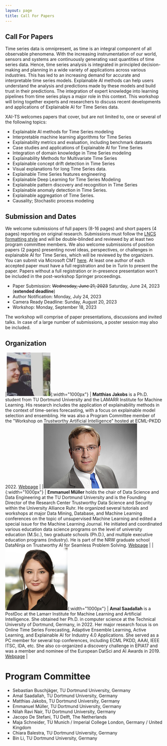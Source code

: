 ```yaml
---
layout: page
title: Call For Papers
---
```


## Call For Papers
Time series data is omnipresent, as time is an integral component of all observable phenomena.
With the increasing instrumentation of our world, sensors and systems are continuously generating vast quantities of time series data.
Hence, time series analysis is integrated in principled decision-making and planning in a wide variety of applications across various industries.
This has led to an increasing demand for accurate and interpretable time series models.
Explainable AI methods can help users understand the analysis and predictions made by these models and build trust in their predictions.
The integration of expert knowledge into learning pipelines from time series plays a major role in this context.
This workshop will bring together experts and researchers to discuss recent developments and applications of Explainable AI for Time Series data.

XAI-TS welcomes papers that cover, but are not limited to, one or several of the following topics:
 
- Explainable AI methods for Time Series modeling
- Interpretable machine learning algorithms for Time Series
- Explainability metrics and evaluation, including benchmark datasets
- Case studies and applications of Explainable AI for Time Series
- Integration of domain knowledge in Time Series modeling
- Explainability Methods for Multivariate Time Series
- Explainable concept drift detection in Time Series
- Visual explanations for long Time Series data.
- Explainable Time Series features engineering
- Explainable Deep Learning for Time Series Modeling
- Explainable pattern discovery and recognition in Time Series
- Explainable anomaly detection in Time Series.
- Explainable aggregation of Time Series.
- Causality;  Stochastic process modeling

## Submission and Dates

We welcome submissions of full papers (8-16 pages) and short papers (4 pages) reporting on original research.
Submissions must follow the [LNCS formatting style](https://www.springer.com/gp/computer-science/lncs/conference-proceedings-guidelines) and will be double-blinded and reviewed by at least two program committee members.
We also welcome submissions of position papers (2 pages) presenting novel ideas, perspectives, or challenges in explainable AI for Time Series, which will be reviewed by the organizers.
You can submit via Microsoft CMT [here](https://cmt3.research.microsoft.com/ECMLPKDDworkshop2023/Submission/Index).
At least one author of each accepted paper must have a full registration and be in Turin to present the paper. Papers without a full registration or in-presence presentation won't be included in the post-workshop Springer proceedings.

- Paper Submission: ~~Wednesday, June 21, 2023~~ Saturday, June 24, 2023 (**extended deadline**)
- Author Notification: Monday, July 24, 2023
- Camera Ready Deadline: Sunday, August 20, 2023
- Workshop: Monday, September 18, 2023

The workshop will comprise of paper presentations, discussions and invited talks.
In case of a large number of submissions, a poster session may also be included.

## Organization
<!-- **Matthias Jakobs** is a Ph.D. student from TU Dortmund University and the LAMARR Institute for Machine Learning. -->
<!-- His research includes the application of explainability methods in the context of time-series forecasting, with a focus on explainable model selection and ensembling. -->
<!-- He was also a Program Committee member of the "Workshop on Trustworthy Artificial Intelligence" hosted at ECML-PKDD 2022. [Webpage](https://www-ai.cs.tu-dortmund.de/PERSONAL/jakobs.html) -->

<!-- **Emmanuel Müller** holds the chair of Data Science and Data Engineering at the TU Dortmund University and is the Founding Director of the Research Center Trustworthy Data Science and Security within the University Alliance Ruhr. -->
<!-- He organized several tutorials and workshops at major Data Mining, Database, and Machine Learning conferences on the topic of unsupervised Machine Learning and edited a special issue for the Machine Learning Journal. -->
<!-- He initiated and coordinated various education data science programs on the level of university education (M.Sc.), two graduate schools (Ph.D.), and multiple executive education programs (industry). -->
<!-- He is part of the NRW graduate school DataNinja on Trustworthy AI for Seamless Problem Solving. [Webpage](https://ls9-www.cs.tu-dortmund.de/) -->

<!-- **Amal Saadallah** is a PostDoc at the Lamarr Institute for Machine Learning and Artificial Intelligence. -->
<!-- She obtained her Ph.D. in computer science at the Technical University of Dortmund, Germany, in 2022. -->
<!-- Her major research focus is on Online Time Series Forecasting, Adaptive Ensemble Learning,  Active Learning, and Explainable AI for Industry 4.0 Applications. -->
<!-- She served as a PC member for several top conferences, including ECML PKDD, AAAI, IEEE ITSC, IDA, etc. -->
<!-- She also co-organized a discovery challenge in EPIA17 and was a member and nominee of the European DatSci and AI Awards in 2019. -->
<!-- She gave a  tutorial on “Automated Data Science” in the Data Sharing Winter School 2020. [Webpage](https://www-ai.cs.tu-dortmund.de/PERSONAL/saadallah.html) -->

|![](matthias.jpg){:width="1000px"} | **Matthias Jakobs** is a Ph.D. student from TU Dortmund University and the LAMARR Institute for Machine Learning. His research includes the application of explainability methods in the context of time-series forecasting, with a focus on explainable model selection and ensembling. He was also a Program Committee member of the "Workshop on Trustworthy Artificial Intelligence" hosted at ECML-PKDD 2022. [Webpage](https://www-ai.cs.tu-dortmund.de/PERSONAL/jakobs.html) |
|![](emmanuell.jpg){:width="1000px"} | **Emmanuel Müller** holds the chair of Data Science and Data Engineering at the TU Dortmund University and is the Founding Director of the Research Center Trustworthy Data Science and Security within the University Alliance Ruhr. He organized several tutorials and workshops at major Data Mining, Database, and Machine Learning conferences on the topic of unsupervised Machine Learning and edited a special issue for the Machine Learning Journal. He initiated and coordinated various education data science programs on the level of university education (M.Sc.), two graduate schools (Ph.D.), and multiple executive education programs (industry). He is part of the NRW graduate school DataNinja on Trustworthy AI for Seamless Problem Solving. [Webpage](https://ls9-www.cs.tu-dortmund.de/) |
|![](amal.jpg){:width="1000px"} | **Amal Saadallah** is a PostDoc at the Lamarr Institute for Machine Learning and Artificial Intelligence. She obtained her Ph.D. in computer science at the Technical University of Dortmund, Germany, in 2022. Her major research focus is on Online Time Series Forecasting, Adaptive Ensemble Learning,  Active Learning, and Explainable AI for Industry 4.0 Applications. She served as a PC member for several top conferences, including ECML PKDD, AAAI, IEEE ITSC, IDA, etc. She also co-organized a discovery challenge in EPIA17 and was a member and nominee of the European DatSci and AI Awards in 2019. [Webpage](https://www-ai.cs.tu-dortmund.de/PERSONAL/saadallah.html) |
 
# Program Committee
- Sebastian Buschjäger, TU Dortmund University, Germany
- Amal Saadallah, TU Dortmund University, Germany
- Matthias Jakobs, TU Dortmund University, Germany
- Emmanuel Müller, TU Dortmund University, Germany
- Nilah Ravi Nair, TU Dortmund University, Germany
- Jacopo De Stefani, TU Delft, The Netherlands
- Maja Schneider, TU Munich / Imperial College London, Germany / United Kingdom
- Chiara Balestra, TU Dortmund University, Germany
- Bin Li, TU Dortmund University, Germany

<!-- ![](lamarr-logo-small.png){:height="50px" style="margin: 5px"} ![](rc-trust-logo.png){:height="50px" style="margin: 5px"} ![](tu-dortmund-logo.png){:height="50px" style="margin: 5px"} -->

